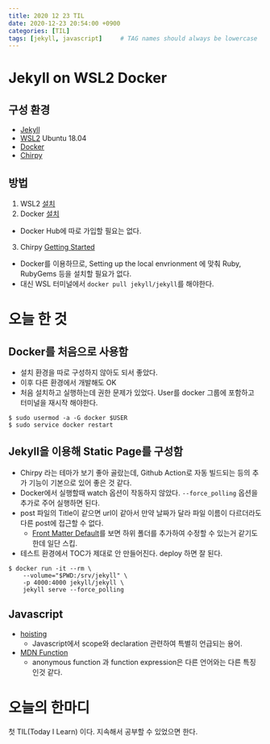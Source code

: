 ```yaml
---
title: 2020 12 23 TIL
date: 2020-12-23 20:54:00 +0900
categories: [TIL]
tags: [jekyll, javascript]     # TAG names should always be lowercase
---
```

# Jekyll on WSL2 Docker

## 구성 환경

- [Jekyll](https://jekyllrb.com/)
- [WSL2](https://docs.microsoft.com/ko-kr/windows/wsl/) Ubuntu 18.04
- [Docker](https://www.docker.com/)
- [Chirpy](https://chirpy.cotes.info/)

## 방법

1. WSL2 [설치](https://docs.microsoft.com/ko-kr/windows/wsl/install-win10)
2. Docker [설치](https://docs.docker.com/docker-for-windows/wsl/)
- Docker Hub에 따로 가입할 필요는 없다.
3. Chirpy [Getting Started](https://chirpy.cotes.info/posts/getting-started/)
- Docker를 이용하므로, Setting up the local envrionment 에 맞춰 Ruby, RubyGems 등을 설치할 필요가 없다.
- 대신 WSL 터미널에서 `docker pull jekyll/jekyll`를 해야한다.

# 오늘 한 것

## Docker를 처음으로 사용함
- 설치 환경을 따로 구성하지 않아도 되서 좋았다.
- 이후 다른 환경에서 개발해도 OK
- 처음 설치하고 실행하는데 권한 문제가 있었다. User를 docker 그룹에 포함하고 터미널을 재시작 해야한다.

```terminal
$ sudo usermod -a -G docker $USER
$ sudo service docker restart
```

## Jekyll을 이용해 Static Page를 구성함
- Chirpy 라는 테마가 보기 좋아 골랐는데, Github Action로 자동 빌드되는 등의 추가 기능이 기본으로 있어 좋은 것 같다.
- Docker에서 실행할때 watch 옵션이 작동하지 않았다. `--force_polling` 옵션을 추가로 주어 실행하면 된다.
- post 파일의 Title이 같으면 url이 같아서 만약 날짜가 달라 파일 이름이 다르더라도 다른 post에 접근할 수 없다.
  - [Front Matter Default](https://jekyllrb.com/docs/configuration/front-matter-defaults/)를 보면 하위 폴더를 추가하여 수정할 수 있는거 같기도 한데 일단 스킵.
- 테스트 환경에서 TOC가 제대로 안 만들어진다. deploy 하면 잘 된다.

```terminal
$ docker run -it --rm \
    --volume="$PWD:/srv/jekyll" \
    -p 4000:4000 jekyll/jekyll \
    jekyll serve --force_polling
```

## Javascript
- [hoisting](https://developer.mozilla.org/en-US/docs/Glossary/Hoisting)
  - Javascript에서 scope와 declaration 관련하여 특별히 언급되는 용어.
- [MDN Function](https://developer.mozilla.org/en-US/docs/Web/JavaScript/Guide/Functions)
  - anonymous function 과 function expression은 다른 언어와는 다른 특징 인것 같다.

# 오늘의 한마디
첫 TIL(Today I Learn) 이다. 지속해서 공부할 수 있었으면 한다.
